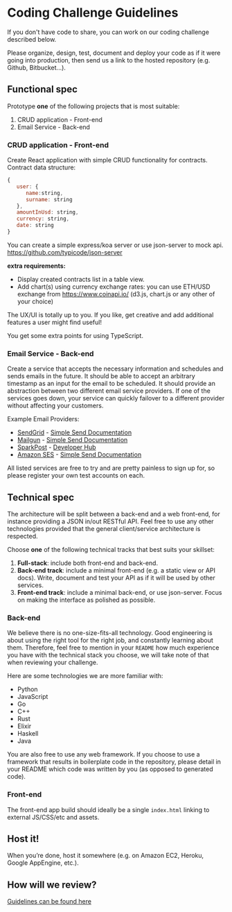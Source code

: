 Coding Challenge Guidelines
===========================

If you don't have code to share, you can work on our coding challenge described
below. 

Please organize, design, test, document and deploy your code as if it were
going into production, then send us a link to the hosted repository (e.g.
Github, Bitbucket...).

Functional spec
---------------

Prototype **one** of the following projects that is most suitable:

1. CRUD application - Front-end
2. Email Service - Back-end

### CRUD application - Front-end

Create React application with simple CRUD functionality for contracts. Contract data structure: 
``` js
{
   user: {
      name:string,
      surname: string
   },
   amountInUsd: string,
   currency: string,
   date: string  
}
```

You can create a simple express/koa server or use json-server to mock api. https://github.com/typicode/json-server 

**extra requirements:**
 * Display created contracts list in a table view. 
 * Add chart(s) using currency exchange rates: you can use ETH/USD exchange from https://www.coinapi.io/ (d3.js, chart.js or any other of your choice) 

The UX/UI is totally up to you. If you like, get creative and add additional
features a user might find useful!

You get some extra points for using TypeScript.

### Email Service - Back-end

Create a service that accepts the necessary information and schedules and sends emails in the future. 
It should be able to accept an arbitrary timestamp as an input for the email to be scheduled.
It should provide an abstraction between two different email service providers.
If one of the services goes down, your service can quickly failover to
a different provider without affecting your customers.

Example Email Providers:

* [SendGrid](https://sendgrid.com/user/signup) - [Simple Send Documentation](https://sendgrid.com/docs/API_Reference/Web_API/mail.html)
* [Mailgun](http://www.mailgun.com) - [Simple Send Documentation](http://documentation.mailgun.com/quickstart.html#sending-messages)
* [SparkPost](https://www.sparkpost.com/) - [Developer Hub](https://developers.sparkpost.com/)
* [Amazon SES](http://aws.amazon.com/ses/) - [Simple Send Documentation](http://docs.aws.amazon.com/ses/latest/APIReference/API_SendEmail.html)

All listed services are free to try and are pretty painless to sign up for, so
please register your own test accounts on each.

Technical spec
--------------

The architecture will be split between a back-end and a web front-end, for
instance providing a JSON in/out RESTful API. Feel free to use any other
technologies provided that the general client/service architecture is
respected.

Choose **one** of the following technical tracks that best suits your skillset:

1. **Full-stack**: include both front-end and back-end.
2. **Back-end track**: include a minimal front-end (e.g. a static view or API
   docs). Write, document and test your API as if it will be used by other
   services.
3. **Front-end track**: include a minimal back-end, or use json-server.
Focus on making the interface as polished as possible.

### Back-end

We believe there is no one-size-fits-all technology. Good engineering is about
using the right tool for the right job, and constantly learning about them.
Therefore, feel free to mention in your `README` how much experience you have
with the technical stack you choose, we will take note of that when reviewing
your challenge.

Here are some technologies we are more familiar with:

* Python
* JavaScript
* Go
* C++
* Rust
* Elixir
* Haskell
* Java

You are also free to use any web framework. If you choose to use a framework
that results in boilerplate code in the repository, please detail in your
README which code was written by you (as opposed to generated code).

### Front-end

The front-end app build should ideally be a single `index.html`
linking to external JS/CSS/etc and assets.

Host it!
--------

When you’re done, host it somewhere (e.g. on Amazon EC2, Heroku, Google AppEngine, etc.).

How will we review?
-------------------

[Guidelines can be found here](https://github.com/uber/coding-challenge-tools/blob/master/README.md)
